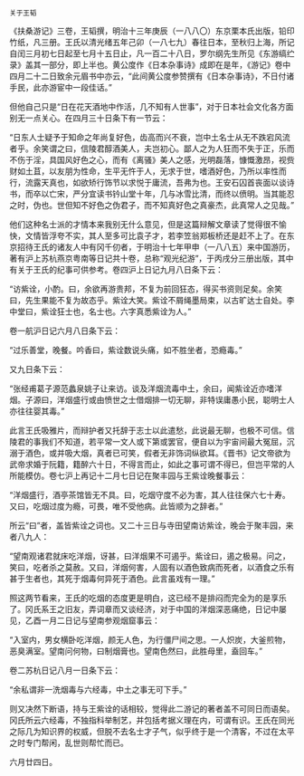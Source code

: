     关于王韬 

   《扶桑游记》三卷，王韬撰，明治十三年庚辰（一八八〇）东京栗本氏出版，铅印竹纸，凡三册。王氏以清光绪五年己卯（一八七九）春往日本，至秋归上海，所记自闰三月初七日起至七月十五日止，凡一百二十八日，罗尔纲先生所见《东游缟纻录》盖其一部分，即上半也。黄公度作《日本杂事诗》成即在是年，《游记》卷中四月二十二日致余元眉书中亦云，“此间黄公度参赞撰有《日本杂事诗》，不日付诸手民，此亦游宦中一段佳话。”

   但他自己只是“日在花天酒地中作活，几不知有人世事”，对于日本社会文化各方面别无一点关心。在四月三十日条下有一节云：

   “日东人士疑予于知命之年尚复好色，齿高而兴不衰，岂中土名士从无不跌宕风流者乎。余笑谓之曰，信陵君醇酒美人，夫岂初心。鄙人之为人狂而不失于正，乐而不伤于淫，具国风好色之心，而有《离骚》美人之感，光明磊落，慷慨激昂，视赀财如土苴，以友朋为性命，生平无忤于人，无求于世，嗜酒好色，乃所以率性而行，流露天真也，如欲矫行饰节以求悦于庸流，吾弗为也。王安石囚首丧面以谈诗书，而卒以亡宋，严分宜读书钤山堂十年，几与冰雪比清，而终以偾明。当其能忍之时，伪也。世但知不好色之伪君子，而不知真好色之真豪杰，此真常人之见哉。”

   他们这种名士派的才情本来我别无什么意见，但是这篇辩解文章读了觉得很不愉快，文情皆浮夸不实，其人至多可比袁子才，若李笠翁郑板桥还是赶不上了。在东京招待王氏的诸友人中有冈千仞者，于明治十七年甲申（一八八五）来中国游历，著有沪上苏杭燕京粤南等日记共十卷，总称“观光纪游”，于丙戌分三册出版，其中有关于王氏的纪事可供参考。卷四沪上日记九月八日条下云：

   “访紫诠，小酌。曰，余欲再游贵邦，不复为前回狂态，得买书资则足矣。余笑曰，先生果能不复为故态乎。紫诠大笑。紫诠不屑绳墨局束，以古旷达士自处。李中堂曰，紫诠狂士也，名士也。六字真悉紫诠为人。”

   卷一航沪日记六月八日条下云：

   “过乐善堂，晚餐。吟香曰，紫诠数说头痛，如不胜坐者，恐瘾毒。”

   又九日条下云：

   “张经甫葛子源范蠡泉姚子让来访。谈及洋烟流毒中土，余曰，闻紫诠近亦嗜洋烟。子源曰，洋烟盛行或由愤世之士借烟排一切无聊，非特误庸愚小民，聪明士人亦往往婴其毒。”

   此言王氏吸雅片，而辩护者又托辞于志士以此遣愁，此说最无聊，也极不可信。信陵君的事我们不知道，若平常一文人或下第或罢官，便自以为宇宙间最大冤屈，沉溺于酒色，或并吸大烟，真者已可笑，假者无非饰词纵欲耳。《晋书》记文帝欲为武帝求婚于阮籍，籍醉六十日，不得言而止，如此之事可谓不得已，但岂平常的人所能模仿。卷七沪上再记十二月七日记在聚丰园与王紫诠晚餐事云：

   “洋烟盛行，酒亭茶馆皆无不具。曰，吃烟守度不必为害，其人往往保六七十寿。又曰，吃烟过度为瘾，可畏，唯不受他病。此皆顺为之辞者。”

   所云“曰”者，盖皆紫诠之词也。又二十三日与寺田望南访紫诠，晚会于聚丰园，来者八九人：

   “望南观诸君就床吃洋烟，讶甚，曰洋烟果不可遏乎。紫诠曰，遏之极易。问之，笑曰，吃者杀之莫赦。又曰，洋烟何害，人固有以酒色致病而死者，以酒食之乐有甚于生者也，其死于烟毒何异死于酒色。此言虽戏有一理。”

   照这两节看来，王氏的吃烟的态度更是明白，这已经不是排闷而完全为的是享乐了。冈氏系王之旧友，弄词章而又谈经济，对于中国的洋烟深恶痛绝，日记中屡见，乙酉一月二日记与望南参观烟窟事云：

   “入室内，男女横卧吃洋烟，颜无人色，为行僵尸间之思。一人炽炭，大釜煎物，恶臭满室。望南问何物，曰制烟膏也。望南色然曰，此胜母里，盍回车。”

   卷二苏杭日记八月一日条下云：

   “余私谓非一洗烟毒与六经毒，中土之事无可下手。”

   则又决然下断语，持与王紫诠的话相较，觉得此二游记的著者盖不可同日而语矣。冈氏所云六经毒，不独指科举制艺，并包括考据义理在内，可谓有识。王氏在同光之际几为知识界的权威，但脱不去名士才子气，似乎终于是一个清客，不过在太平之时专门帮闲，乱世则帮忙而已。

   六月廿四日。

